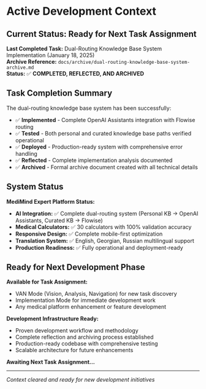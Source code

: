 # Active Development Context

## Current Status: Ready for Next Task Assignment

**Last Completed Task:** Dual-Routing Knowledge Base System Implementation (January 18, 2025)  
**Archive Reference:** `docs/archive/dual-routing-knowledge-base-system-archive.md`  
**Status:** ✅ **COMPLETED, REFLECTED, AND ARCHIVED**

## Task Completion Summary

The dual-routing knowledge base system has been successfully:
- ✅ **Implemented** - Complete OpenAI Assistants integration with Flowise routing
- ✅ **Tested** - Both personal and curated knowledge base paths verified operational
- ✅ **Deployed** - Production-ready system with comprehensive error handling
- ✅ **Reflected** - Complete implementation analysis documented
- ✅ **Archived** - Formal archive document created with all technical details

## System Status

**MediMind Expert Platform Status:**
- **AI Integration:** ✅ Complete dual-routing system (Personal KB → OpenAI Assistants, Curated KB → Flowise)
- **Medical Calculators:** ✅ 30 calculators with 100% validation accuracy
- **Responsive Design:** ✅ Complete mobile-first optimization
- **Translation System:** ✅ English, Georgian, Russian multilingual support
- **Production Readiness:** ✅ Fully operational and deployment-ready

## Ready for Next Development Phase

**Available for Task Assignment:**
- VAN Mode (Vision, Analysis, Navigation) for new task discovery
- Implementation Mode for immediate development work
- Any medical platform enhancement or feature development

**Development Infrastructure Ready:**
- Proven development workflow and methodology
- Complete reflection and archiving process established
- Production-ready codebase with comprehensive testing
- Scalable architecture for future enhancements

**Awaiting Next Task Assignment...**

---

*Context cleared and ready for new development initiatives* 